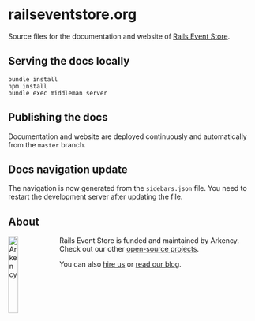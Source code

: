 # railseventstore.org

Source files for the documentation and website of [Rails Event Store](https://railseventstore.org).

## Serving the docs locally

```
bundle install
npm install
bundle exec middleman server
```

## Publishing the docs

Documentation and website are deployed continuously and automatically from the `master` branch.

## Docs navigation update 

The navigation is now generated from the `sidebars.json` file. You need to restart the development server after updating the file.

## About

<img src="http://arkency.com/images/arkency.png" alt="Arkency" width="20%" align="left" />

Rails Event Store is funded and maintained by Arkency. Check out our other [open-source projects](https://github.com/arkency).

You can also [hire us](http://arkency.com) or [read our blog](http://blog.arkency.com).
